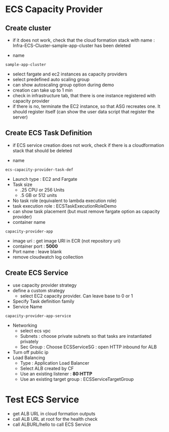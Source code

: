 # ECS Capacity Provider

## Create cluster

* if it does not work, check that the cloud formation stack with name : Infra-ECS-Cluster-sample-app-cluster has been deleted

* name

```
sample-app-cluster
```

* select fargate and ec2 instances as capacity providers
* select predefined auto scaling group
* can show autoscaling group option during demo
* creation can take up to 1 min
* check in infrastructure tab, that there is one instance registered with capacity provider
* if there is no, terminate the EC2 instance, so that ASG recreates one. It should register itself (can show the user data script that register the server)

## Create ECS Task Definition

* if ECS service creation does not work, check if there is a cloudformation stack that should be deleted

* name
```
ecs-capacity-provider-task-def
```

* Launch type : EC2 and Fargate
* Task size
  * .25 CPU or 256 Units
  * .5 GB or 512 units
* No task role (equivalent to lambda execution role)
* task execution role : ECSTaskExecutionRoleDemo
* can show task placement (but must remove fargate option as capacity provider)
* container name

```
capacity-provider-app
```

* image uri : get image URI in ECR (not repository uri)
* container port : **5000**
* Port name : leave blank
* remove cloudwatch log collection

## Create ECS Service

* use capacity provider strategy
* define a custom strategy
  * select EC2 capacity provider. Can leave base to 0 or 1
* Specify Task definition family
* Service Name

```
capacity-provider-app-service
```

* Networking
  * select ecs vpc
  * Subnets : choose private subnets so that tasks are instantiated privately
  * Sec Group : Choose ECSServiceSG : open HTTP inbound for ALB
* Turn off public ip
* Load Balancing
  * Type : Application Load Balancer
  * Select ALB created by CF
  * Use an existing listener : **80:HTTP**
  * Use an existing target group : ECSServiceTargetGroup

# Test ECS Service

* get ALB URL in cloud formation outputs
* call ALB URL at root for the health check
* call ALBURL/hello to call ECS Service 

